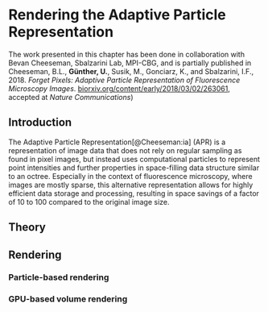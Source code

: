 # Rendering the Adaptive Particle Representation



The work presented in this chapter has been done in collaboration with Bevan Cheeseman, Sbalzarini Lab, MPI-CBG, and is partially published in Cheeseman, B.L., __Günther, U.__, Susik, M., Gonciarz, K., and Sbalzarini, I.F., 2018. _Forget Pixels: Adaptive Particle Representation of Fluorescence Microscopy Images_. [biorxiv.org/content/early/2018/03/02/263061](https://www.biorxiv.org/content/early/2018/03/02/263061), accepted at _Nature Communications_)



## Introduction

The Adaptive Particle Representation[@Cheeseman:ia] (APR) is a representation of image data that does not rely on regular sampling as found in pixel images, but instead uses computational particles to represent point intensities and further properties in space-filling data structure similar to an octree. Especially in the context of fluorescence microscopy, where images are mostly sparse, this alternative representation allows for highly efficient data storage and processing, resulting in space savings of a factor of 10 to 100 compared to the original image size.

## Theory

## Rendering

### Particle-based rendering


### GPU-based volume rendering